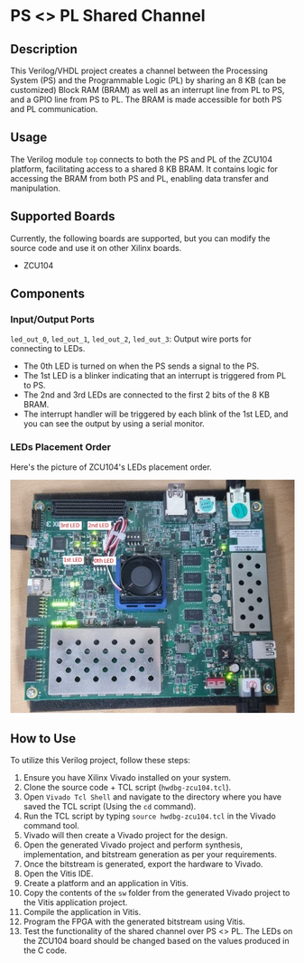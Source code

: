 # PS <> PL Shared Channel 

## Description

This Verilog/VHDL project creates a channel between the Processing System (PS) and the Programmable Logic (PL) by sharing an 8 KB (can be customized) Block RAM (BRAM) as well as an interrupt line from PL to PS, and a GPIO line from PS to PL. The BRAM is made accessible for both PS and PL communication.

## Usage

The Verilog module `top` connects to both the PS and PL of the ZCU104 platform, facilitating access to a shared 8 KB BRAM. It contains logic for accessing the BRAM from both PS and PL, enabling data transfer and manipulation.

## Supported Boards

Currently, the following boards are supported, but you can modify the source code and use it on other Xilinx boards.

- ZCU104

## Components

### Input/Output Ports

`led_out_0`, `led_out_1`, `led_out_2`, `led_out_3`: Output wire ports for connecting to LEDs.

- The 0th LED is turned on when the PS sends a signal to the PS.
- The 1st LED is a blinker indicating that an interrupt is triggered from PL to PS.
- The 2nd and 3rd LEDs are connected to the first 2 bits of the 8 KB BRAM.
- The interrupt handler will be triggered by each blink of the 1st LED, and you can see the output by using a serial monitor.

### LEDs Placement Order

Here's the picture of ZCU104's LEDs placement order.

![ZCU104 LEDs placement order](https://raw.githubusercontent.com/SinaKarvandi/images/main/repo/ps-pl-shared-channel/zcu104-shared-channel.jpg)

## How to Use

To utilize this Verilog project, follow these steps:

1. Ensure you have Xilinx Vivado installed on your system.
2. Clone the source code + TCL script (`hwdbg-zcu104.tcl`).
3. Open `Vivado Tcl Shell` and navigate to the directory where you have saved the TCL script (Using the `cd` command).
6. Run the TCL script by typing `source hwdbg-zcu104.tcl` in the Vivado command tool.
7. Vivado will then create a Vivado project for the design.
8. Open the generated Vivado project and perform synthesis, implementation, and bitstream generation as per your requirements.
9. Once the bitstream is generated, export the hardware to Vivado.
10. Open the Vitis IDE.
11. Create a platform and an application in Vitis.
12. Copy the contents of the `sw` folder from the generated Vivado project to the Vitis application project.
13. Compile the application in Vitis.
14. Program the FPGA with the generated bitstream using Vitis.
15. Test the functionality of the shared channel over PS <> PL. The LEDs on the ZCU104 board should be changed based on the values produced in the C code.